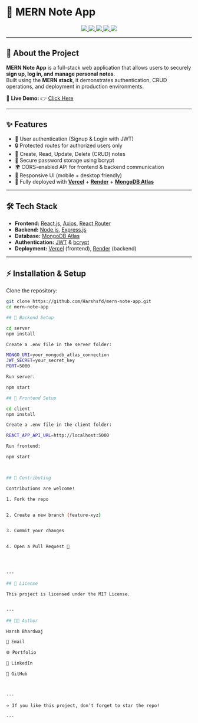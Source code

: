 # 📝 MERN Note App  

<p align="center">
  <a href="https://mern-note-app-cyan.vercel.app/">
    <img src="https://img.shields.io/badge/MERN-Stack-green?style=for-the-badge&logo=mongodb" />
  </a>
  <a href="https://react.dev/">
    <img src="https://img.shields.io/badge/Frontend-React-blue?style=for-the-badge&logo=react" />
  </a>
  <a href="https://expressjs.com/">
    <img src="https://img.shields.io/badge/Backend-Express-lightgrey?style=for-the-badge&logo=node.js" />
  </a>
  <a href="https://www.mongodb.com/atlas">
    <img src="https://img.shields.io/badge/Database-MongoDB-brightgreen?style=for-the-badge&logo=mongodb" />
  </a>
  <a href="https://jwt.io/">
    <img src="https://img.shields.io/badge/Auth-JWT-orange?style=for-the-badge&logo=jsonwebtokens" />
  </a>
</p>

---

## 🚀 About the Project  
**MERN Note App** is a full-stack web application that allows users to securely **sign up, log in, and manage personal notes**.  
Built using the **MERN stack**, it demonstrates authentication, CRUD operations, and deployment in production environments.  

🔗 **Live Demo:** 👉 [Click Here](https://mern-note-app-cyan.vercel.app/)  

---

## ✨ Features  
- 👤 User authentication (Signup & Login with JWT)  
- 🔒 Protected routes for authorized users only  
- 📝 Create, Read, Update, Delete (CRUD) notes  
- 🔐 Secure password storage using bcrypt  
- 🌍 CORS-enabled API for frontend & backend communication  
- 📱 Responsive UI (mobile + desktop friendly)  
- 🚀 Fully deployed with **[Vercel](https://vercel.com/)** + **[Render](https://render.com/)** + **[MongoDB Atlas](https://www.mongodb.com/atlas)**  

---

## 🛠️ Tech Stack  
- **Frontend:** [React.js](https://react.dev/), [Axios](https://axios-http.com/), [React Router](https://reactrouter.com/)  
- **Backend:** [Node.js](https://nodejs.org/), [Express.js](https://expressjs.com/)  
- **Database:** [MongoDB Atlas](https://www.mongodb.com/atlas)  
- **Authentication:** [JWT](https://jwt.io/) & [bcrypt](https://www.npmjs.com/package/bcrypt)  
- **Deployment:** [Vercel](https://vercel.com/) (frontend), [Render](https://render.com/) (backend)  

---

## ⚡ Installation & Setup  

Clone the repository:
```bash
git clone https://github.com/Harshsfd/mern-note-app.git
cd mern-note-app

## 🔹 Backend Setup

cd server
npm install

Create a .env file in the server folder:

MONGO_URI=your_mongodb_atlas_connection
JWT_SECRET=your_secret_key
PORT=5000

Run server:

npm start

## 🔹 Frontend Setup

cd client
npm install

Create a .env file in the client folder:

REACT_APP_API_URL=http://localhost:5000

Run frontend:

npm start



## 🤝 Contributing

Contributions are welcome!

1. Fork the repo


2. Create a new branch (feature-xyz)


3. Commit your changes


4. Open a Pull Request 🎉




---

## 📜 License

This project is licensed under the MIT License.


---

## 👨‍💻 Author

Harsh Bhardwaj

📧 Email

🌐 Portfolio

💼 LinkedIn

🐙 GitHub



---

⭐ If you like this project, don’t forget to star the repo!

---

